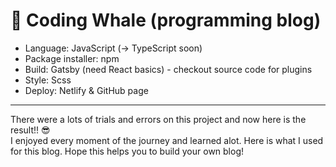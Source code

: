 # 🐋 Coding Whale (programming blog)

* Language: JavaScript (-> TypeScript soon)
* Package installer: npm
* Build: Gatsby (need React basics) - checkout source code for plugins
* Style: Scss
* Deploy: Netlify & GitHub page

---

There were a lots of trials and errors on this project and now here is the result!! 😎 <br/>
I enjoyed every moment of the journey and learned alot.
Here is what I used for this blog. Hope this helps you to build your own blog!


<!--  types of websites 

- static website (SEO👍, speed & update👎)

  - uses static HTML pages, uploaded to a CDN / web host

- single page application (SEO👎, speed & update👍)

  - typical react/vue website
  - only a single server request made for the initial(empty) HTML page
  - everything else (routing, data) is handled by the SPA in the browser

- static site generator (SEO & speed & update👍) - Gatsby
  - compiled at build time (before deployment)
  - made with react/vue
  - after initial request, the site behaves like a SPA
 
[net ninja video](https://www.youtube.com/watch?v=Qms4k6y7OgI&list=RDCMUCW5YeuERMmlnqo4oq8vwUpg&start_radio=1&rv=Qms4k6y7OgI&t=25)
 -->
